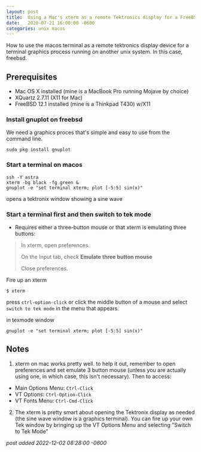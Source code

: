 ```yaml
---
layout:	post
title:	Using a Mac's xterm as a remote Tektronics display for a FreeBSD 12.1 Server
date:	2020-07-21 16:00:00 -0600
categories:	unix macos
---
```

How to use the macos terminal as a remote tektronics display device for a terminal graphics process running on another unix system. In this case, freebsd.

<!--more-->

## Prerequisites

* Mac OS X installed (mine is a MacBook Pro running Mojave by choice)
* XQuartz 2.7.11 (X11 for Mac)
* FreeBSD 12.1 installed (mine is a Thinkpad T430) w/X11

### Install gnuplot on freebsd

We need a graphics proces that's simple and easy to use from the command line.

`sudo pkg install gnuplot`

### Start a terminal on macos

```
ssh -Y astra
xterm -bg black -fg green &
gnuplot -e "set terminal xterm; plot [-5:5] sin(x)"
```
opens a tektronix window showing a sine wave

### Start a terminal first and then switch to tek mode

* Requires either a three-button mouse or that xterm is emulating three buttons:
 
 > In xterm, open preferences.
 >
 > On the Input tab, check **Emulate three button mouse**
 >
 > Close preferences.
  
Fire up an xterm

`$ xterm`

press `ctrl-option-click` or click the middle button of a mouse and select `switch to tek mode` in the menu that appears.

in texmode window

`gnuplot -e "set terminal xterm; plot [-5:5] sin(x)"`


## Notes
1. xterm on mac works pretty well. to help it out, remember to open preferences and set emulate 3
button mouse (unless you are actually using one, in which case, this isn't necessary). Then to access:

* Main Options Menu: `Ctrl-Click`
* VT Options: `Ctrl-Option-Click`
* VT Fonts Menu: `Ctrl-Cmd-Click`

2. The xterm is pretty smart about opening the Tektronix display as needed (the sine wave window is a graphics terminal). You can fire up your own Tek window by bringing up the VT Options Menu and selecting "Switch to Tek Mode"

*post added 2022-12-02 08:28:00 -0600*



